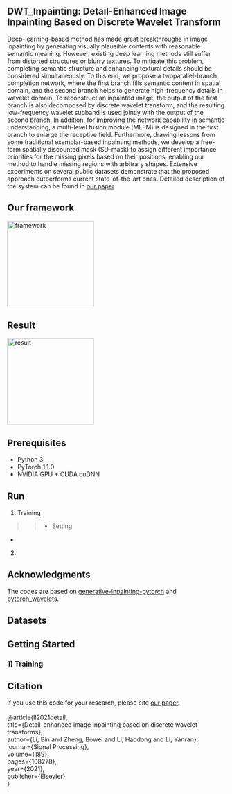 ## DWT_Inpainting: Detail-Enhanced Image Inpainting Based on Discrete Wavelet Transform
Deep-learning-based method has made great breakthroughs in image inpainting by generating visually
plausible contents with reasonable semantic meaning. However, existing deep learning methods still
suffer from distorted structures or blurry textures. To mitigate this problem, completing semantic 
structure and enhancing textural details should be considered simultaneously. To this end, we propose 
a twoparallel-branch completion network, where the first branch fills semantic content in spatial 
domain, and the second branch helps to generate high-frequency details in wavelet domain. To reconstruct 
an inpainted image, the output of the first branch is also decomposed by discrete wavelet transform, and
the resulting low-frequency wavelet subband is used jointly with the output of the second branch. In
addition, for improving the network capability in semantic understanding, a multi-level fusion module
(MLFM) is designed in the first branch to enlarge the receptive field. Furthermore, drawing lessons from
some traditional exemplar-based inpainting methods, we develop a free-form spatially discounted mask
(SD-mask) to assign different importance priorities for the missing pixels based on their positions, 
enabling our method to handle missing regions with arbitrary shapes. Extensive experiments on several
public datasets demonstrate that the proposed approach outperforms current state-of-the-art ones. 
Detailed description of the system can be found in [our paper](https://www.sciencedirect.com/science/article/abs/pii/S0165168421003157). 

## Our framework
<img src="https://github.com/zhengbowei/DWT_Inpainting/tree/main/picture/network.png" width="200" alt="framework"/>

## Result
<img src="https://github.com/zhengbowei/DWT_Inpainting/tree/main/picture/result1.png" width="200" alt="result"/>

## Prerequisites
* Python 3
* PyTorch 1.1.0
* NVIDIA GPU + CUDA cuDNN

## Run
1. Training
>>* Setting
* 
2. 

## Acknowledgments
The codes are based on [generative-inpainting-pytorch](https://github.com/daa233/generative-inpainting-pytorch) and  [pytorch_wavelets](https://github.com/fbcotter/pytorch_wavelets).

## Datasets

## Getting Started
### 1) Training

## Citation
If you use this code for your research, please cite [our paper](https://www.sciencedirect.com/science/article/abs/pii/S0165168421003157).<br>
<br>
@article{li2021detail,<br>
   title={Detail-enhanced image inpainting based on discrete wavelet transforms},<br>
   author={Li, Bin and Zheng, Bowei and Li, Haodong and Li, Yanran},<br>
   journal={Signal Processing},<br>
   volume={189},<br>
   pages={108278},<br>
   year={2021},<br>
   publisher={Elsevier}<br>
}<br>
